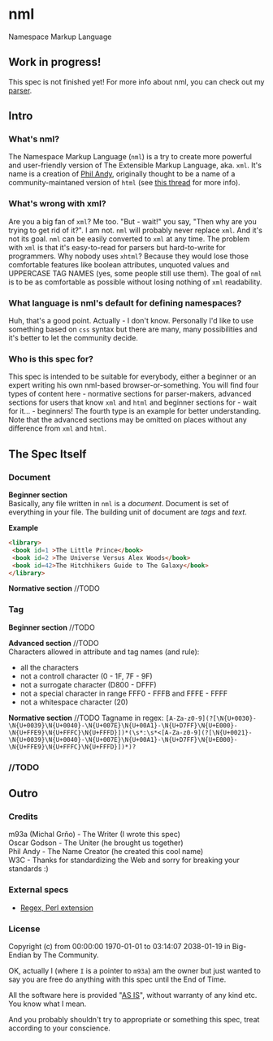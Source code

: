 # nml
Namespace Markup Language

## Work in progress!
This spec is not finished yet! For more info about nml, you can check out my [parser](https://github.com/m93a/nml-parser/).

## Intro

### What's nml?
The Namespace Markup Language (`nml`) is a try to create more powerful and user-friendly version of The Extensible Markup Language, aka. `xml`. It's name is a creation of [Phil Andy](https://github.com/philandy), originally thought to be a name of a community-maintaned version of `html` (see [this thread](https://github.com/OscarGodson/HTML6/issues/17#issuecomment-21987975) for more info).

### What's wrong with xml?
Are you a big fan of `xml`? Me too. "But - wait!" you say, "Then why are you trying to get rid of it?". I am not. `nml` will probably never replace `xml`. And it's not its goal. `nml` can be easily converted to `xml` at any time.
The problem with `xml` is that it's easy-to-read for parsers but hard-to-write for programmers. Why nobody uses `xhtml`? Because they would lose those comfortable features like boolean attributes, unquoted values and UPPERCASE TAG NAMES (yes, some people still use them). The goal of `nml` is to be as comfortable as possible without losing nothing of `xml` readability.

### What language is nml's default for defining namespaces?
Huh, that's a good point. Actually - I don't know. Personally I'd like to use something based on `css` syntax but there are many, many possibilities and it's better to let the community decide.

### Who is this spec for?
This spec is intended to be suitable for everybody, either a beginner or an expert writing his own nml-based browser-or-something. You will find four types of content here - normative sections for parser-makers, advanced sections for users that know `xml` and `html` and beginner sections for - wait for it... - beginners! The fourth type is an example for better understanding. Note that the advanced sections may be omitted on places without any difference from `xml` and `html`.

## The Spec Itself

### Document
**Beginner section**  
Basically, any file written in `nml` is a _document_. Document is set of everything in your file. The building unit of document are _tags_ and _text_.

**Example**
```html
<library>
 <book id=1 >The Little Prince</book>
 <book id=2 >The Universe Versus Alex Woods</book>
 <book id=42>The Hitchhikers Guide to The Galaxy</book>
</library>
```
**Normative section**
//TODO

### Tag
**Beginner section**
//TODO

**Advanced section**
//TODO  
Characters allowed in attribute and tag names (and rule):
 * all the characters
 * not a controll character (0 - 1F, 7F - 9F)
 * not a surrogate character (D800 - DFFF)
 * not a special character in range FFF0 - FFFB and FFFE - FFFF
 * not a whitespace character (20)

**Normative section**
//TODO
Tagname in regex: `[A-Za-z0-9](?[\N{U+0030}-\N{U+0039}\N{U+0040}-\N{U+007E}\N{U+00A1}-\N{U+D7FF}\N{U+E000}-\N{U+FFE9}\N{U+FFFC}\N{U+FFFD}])*(\s*:\s*<[A-Za-z0-9](?[\N{U+0021}-\N{U+0039}\N{U+0040}-\N{U+007E}\N{U+00A1}-\N{U+D7FF}\N{U+E000}-\N{U+FFE9}\N{U+FFFC}\N{U+FFFD}])*)?`

### //TODO

## Outro

### Credits
m93a (Michal Grňo) - The Writer (I wrote this spec)  
Oscar Godson - The Uniter (he brought us together)  
Phil Andy - The Name Creator (he created this cool name)  
W3C - Thanks for standardizing the Web and sorry for breaking your standards :)  

### External specs
 * [Regex, Perl extension](http://perldoc.perl.org/perlre.html#Regular-Expressions)

### License
Copyright (c) from 00:00:00 1970-01-01 to 03:14:07 2038-01-19 in Big-Endian by The Community.

OK, actually I (where `I` is a pointer to `m93a`) am the owner but just wanted to say you are free do anything with this spec until the End of Time.

All the software here is provided "[AS IS](http://en.wikipedia.org/wiki/As_is)", without warranty of any kind etc. You know what I mean.

And you probably shouldn't try to appropriate or something this spec, treat according to your conscience.
